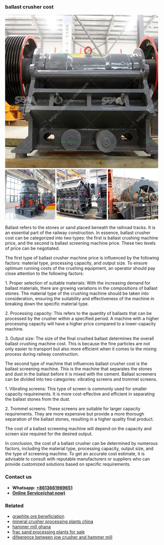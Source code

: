 <h3>ballast crusher cost</h3><img src='1702259999.jpg' alt=''><p>Ballast refers to the stones or sand placed beneath the railroad tracks. It is an essential part of the railway construction. In essence, ballast crusher cost can be categorized into two types: the first is ballast crushing machine price, and the second is ballast screening machine price. These two levels of price can be negotiated.</p><p>The first type of ballast crusher machine price is influenced by the following factors: material type, processing capacity, and output size. To ensure optimum running costs of the crushing equipment, an operator should pay close attention to the following factors:</p><p>1. Proper selection of suitable materials: With the increasing demand for ballast materials, there are growing variations in the compositions of ballast stones. The material type of the crushing machine should be taken into consideration, ensuring the suitability and effectiveness of the machine in breaking down the specific material type.</p><p>2. Processing capacity: This refers to the quantity of ballasts that can be processed by the crusher within a specified period. A machine with a higher processing capacity will have a higher price compared to a lower-capacity machine.</p><p>3. Output size: The size of the final crushed ballast determines the overall ballast crushing machine cost. This is because the fine particles are not only easier to transport but also more efficient when it comes to the mixing process during railway construction.</p><p>The second type of machine that influences ballast crusher cost is the ballast screening machine. This is the machine that separates the stones and dust in the ballast before it is mixed with the cement. Ballast screeners can be divided into two categories: vibrating screens and trommel screens.</p><p>1. Vibrating screens: This type of screen is commonly used for smaller capacity requirements. It is more cost-effective and efficient in separating the ballast stones from the dust.</p><p>2. Trommel screens: These screens are suitable for larger capacity requirements. They are more expensive but provide a more thorough separation of the ballast stones, resulting in a higher quality final product.</p><p>The cost of a ballast screening machine will depend on the capacity and screen size required for the desired output.</p><p>In conclusion, the cost of a ballast crusher can be determined by numerous factors, including the material type, processing capacity, output size, and the type of screening machine. To get an accurate cost estimate, it is advisable to consult with reputable manufacturers or suppliers who can provide customized solutions based on specific requirements.</p><h3>Contact us</h3><ul><li><strong>Whatsapp:&nbsp;<a href="https://wa.me/8613661969651">+8613661969651</a></strong></li><li><a href="https://swt.shibang-china.com/?git&amp;zhl&amp;ballast crusher cost"><strong>Online Service(chat now)</strong></a></li></ul><h3>Related</h3><ul><li><a href='graphite ore beneficiation.md'>graphite ore beneficiation</a></li><li><a href='mineral crusher processing plants china.md'>mineral crusher processing plants china</a></li><li><a href='hammer mill ghana.md'>hammer mill ghana</a></li><li><a href='frac sand processing plants for sale.md'>frac sand processing plants for sale</a></li><li><a href='difeerence between jow crusher and hammer mill.md'>difeerence between jow crusher and hammer mill</a></li></ul>